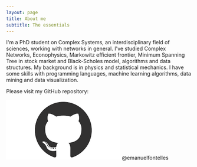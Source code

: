 ```yaml
---
layout: page
title: About me
subtitle: The essentials
---
```


I'm a PhD student on Complex Systems, an interdisciplinary field of sciences, working with networks in general. I've studied Complex Networks, Econophysics, Markowitz efficient frontier, Minimum Spanning Tree in stock market and Black-Scholes model, algorithms and data structures. My background is in physics and statistical mechanics. I have some skills with programming languages, machine learning algorithms, data mining and data visualization.

Please visit my GitHub repository:

[![](/img/github.png)](http://github.com/emanuelfontelles) @emanuelfontelles

